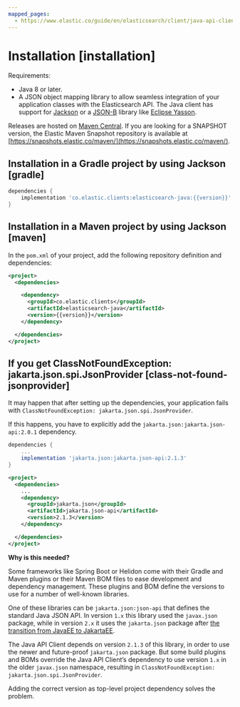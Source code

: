 ```yaml
---
mapped_pages:
  - https://www.elastic.co/guide/en/elasticsearch/client/java-api-client/current/installation.html
---
```


# Installation [installation]

Requirements:

* Java 8 or later.
* A JSON object mapping library to allow seamless integration of your application classes with the Elasticsearch API. The Java client has support for [Jackson](https://github.com/FasterXML/jackson) or a [JSON-B](https://github.com/eclipse-ee4j/jsonb-api) library like [Eclipse Yasson](https://github.com/eclipse-ee4j/yasson).

Releases are hosted on [Maven Central](https://search.maven.org/search?q=g:co.elastic.clients). If you are looking for a SNAPSHOT version, the Elastic Maven Snapshot repository is available at [https://snapshots.elastic.co/maven/](https://snapshots.elastic.co/maven/).


## Installation in a Gradle project by using Jackson [gradle]

```groovy subs=true
dependencies {
    implementation 'co.elastic.clients:elasticsearch-java:{{version}}'
}
```


## Installation in a Maven project by using Jackson [maven]

In the `pom.xml` of your project, add the following repository definition and dependencies:

```xml subs=true
<project>
  <dependencies>

    <dependency>
      <groupId>co.elastic.clients</groupId>
      <artifactId>elasticsearch-java</artifactId>
      <version>{{version}}</version>
    </dependency>

  </dependencies>
</project>
```


## If you get ClassNotFoundException: jakarta.json.spi.JsonProvider [class-not-found-jsonprovider]

It may happen that after setting up the dependencies, your application fails with `ClassNotFoundException: jakarta.json.spi.JsonProvider`.

If this happens, you have to explicitly add the `jakarta.json:jakarta.json-api:2.0.1` dependency.

```groovy
dependencies {
    ...
    implementation 'jakarta.json:jakarta.json-api:2.1.3'
}
```

```xml
<project>
  <dependencies>
    ...
    <dependency>
      <groupId>jakarta.json</groupId>
      <artifactId>jakarta.json-api</artifactId>
      <version>2.1.3</version>
    </dependency>

  </dependencies>
</project>
```

**Why is this needed?**

Some frameworks like Spring Boot or Helidon come with their Gradle and Maven plugins or their Maven BOM files to ease development and dependency management. These plugins and BOM define the versions to use for a number of well-known libraries.

One of these libraries can be `jakarta.json:json-api` that defines the standard Java JSON API. In version `1.x` this library used the `javax.json` package, while in version `2.x` it uses the `jakarta.json` package after [the transition from JavaEE to JakartaEE](https://blogs.oracle.com/javamagazine/post/transition-from-java-ee-to-jakarta-ee).

The Java API Client depends on version `2.1.3` of this library, in order to use the newer and future-proof `jakarta.json` package. But some build plugins and BOMs override the Java API Client’s dependency to use version `1.x` in the older `javax.json` namespace, resulting in `ClassNotFoundException: jakarta.json.spi.JsonProvider`.

Adding the correct version as top-level project dependency solves the problem.
